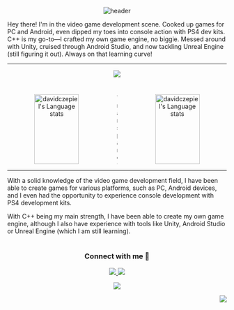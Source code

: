 <div align="center">

![header](https://capsule-render.vercel.app/api?type=waving&theme=tokyonight&color=auto&height=250&width=961&section=header&text=David%20Czepiel%20Babiarz&fontSize=55&fontColor=auto&fontAlignY=30&desc=Game%20Developer&descAlignY=50&descSize=30)
</div>

<p>	
Hey there! I'm in the video game development scene. Cooked up games for PC and Android, even dipped my toes into console action with PS4 dev kits. C++ is my go-to—I crafted my own game engine, no biggie. Messed around with Unity, cruised through Android Studio, and now tackling Unreal Engine (still figuring it out). Always on that learning curve!
</p>

<!--
[![LumenFall Trailer](https://i.stack.imgur.com/q3ceS.png)](https://www.youtube.com/watch?v=eL1H20nfTYs&ab_channel=DavidCzepiel "LumenFall Trailer")
-->

---
<p align="center">
  <a href="https://skillicons.dev">
    <img align= "center" src="https://skillicons.dev/icons?i=cpp,cs,unity,godot,androidstudio,git&perline=10" />
  </a>
</p>

<!-- STATS -->
#
<div align="center">
<a href="https://github.com/anuraghazra/github-readme-stats#gh-dark-mode-only" >
	<img align="left" width=45% height=160px src="https://github-readme-stats-git-masterrstaa-rickstaa.vercel.app/api/top-langs/?username=davidczepiel&layout=compact&langs_count=4&hide_border=true&role=owner,collaborator&theme=tokyonight" alt="davidczepiel's Language stats"/>
</a>
<!--Transparent image that allows me to have a blank space in betwean without the bottom text getting in the way-->
<img src="https://github.com/davidczepiel/davidczepiel/assets/48888283/ff863112-886c-4d09-8d4e-4173c6ecc26e" alt="TransparentImage" width="1" height="160">
	
 <a href="https://github.com/anuraghazra/github-readme-stats#gh-dark-mode-only">
	<img align="right" width=45% height=160px  src="https://github-readme-stats.vercel.app/api?username=davidczepiel&show_icons=true&hide_border=true&theme=tokyonight&rank_icon=github&include_all_commits=true&hide=issues&show=prs_merged_percentage" alt="davidczepiel's Language stats"/>
</a>
</div>

---

<p>	
With a solid knowledge of the video game development field, I have been able to create games for various platforms, such as PC, Android devices, and I even had the opportunity to experience console development with PS4 development kits. 

With C++ being my main strength, I have been able to create my own game engine, although I also have experience with tools like Unity, Android Studio or Unreal Engine (which I am still learning).
</p>

<!-- CONTACT ME -->

<h1></h1>

<h3 align="center" >Connect with me 🤝 </h3>
<div align="center"> 
  <a href="mailto:czepieldavid@gmail.com">
    <img src="https://img.shields.io/badge/Gmail-333333?style=for-the-badge&logo=gmail&logoColor=red" />
  </a>
  <a href="https://www.linkedin.com/in/david-czepiel-babiarz-2870b5235/" target="_blank">
    <img src="https://img.shields.io/badge/LinkedIn-0077B5?style=for-the-badge&logo=linkedin&logoColor=white" target="_blank" />
  </a>
 <!--- 
  <a href="https://leetcode.com/davidczepiel/" target="_blank">
	<img src="https://img.shields.io/badge/-LeetCode-FFA116?style=for-the-badge&logo=LeetCode&logoColor=black" />
  </a>
 <!--- 
<img src="https://img.shields.io/badge/Discord-5865F2?style=for-the-badge&logo=discord&logoColor=white" />
  <a href="https://salesp07.github.io" target="_blank">
     <img src="https://img.shields.io/badge/Portfolio-FF5722?style=for-the-badge&logo=todoist&logoColor=white" target="_blank" /> <!-- sqlite, safari, google-chrome are other good icon options -->
  </a>
 
</div>

<!-- THANK -->
<p align="center">
  <a href="https://github.com/DenverCoder1/readme-typing-svg"><img src="https://readme-typing-svg.herokuapp.com?lines=Thanks+for+visiting!;Check+out+my+pinned+repos!&center=true&width=380&height=45"></a>
</p>

<!---
[![LumenFall Trailer](https://ytcards.demolab.com/?id=UCM9iCZBila_WaHwbOSgU1IQ&title=LumenFall+Trailer%21&lang=en&timestamp=1699630209&background_color=%230d1117&title_color=%23ffffff&stats_color=%23dedede&max_title_lines=1&width=250&border_radius=5&duration=402 "LumenFall Trailer")](https://www.youtube.com/watch?v=eL1H20nfTYs&ab_channel=DavidCzepiel)
--->

<div align="right">

![](https://komarev.com/ghpvc/?username=davidczepiel&style=flat-square)
</div>
